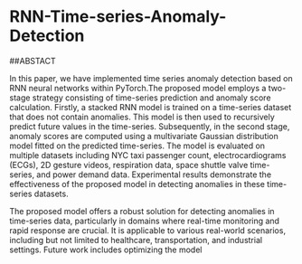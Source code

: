 # RNN-Time-series-Anomaly-Detection

##ABSTACT

In this paper, we have implemented time series anomaly detection based on RNN neural networks within PyTorch.The proposed model employs a two-stage strategy consisting of time-series prediction and anomaly score calculation. Firstly, a stacked RNN model is trained on a time-series dataset that does not contain anomalies. This model is then used to recursively predict future values in the time-series. Subsequently, in the second stage, anomaly scores are computed using a multivariate Gaussian distribution model fitted on the predicted time-series. The model is evaluated on multiple datasets including NYC taxi passenger count, electrocardiograms (ECGs), 2D gesture videos, respiration data, space shuttle valve time-series, and power demand data. Experimental results demonstrate the effectiveness of the proposed model in detecting anomalies in these time-series datasets. 

The proposed model offers a robust solution for detecting anomalies in time-series data, particularly in domains where real-time monitoring and rapid response are crucial. It is applicable to various real-world scenarios, including but not limited to healthcare, transportation, and industrial settings. Future work includes optimizing the model
